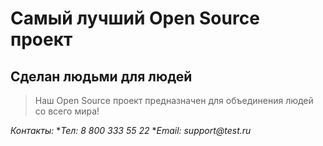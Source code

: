 # Самый лучший Open Source проект

## Сделан людьми для людей

> Наш Open Source проект предназначен для объединения людей со всего мира!


_Контакты:_
  *_Тел: 8 800 333 55 22_
  *_Email: support@test.ru_
